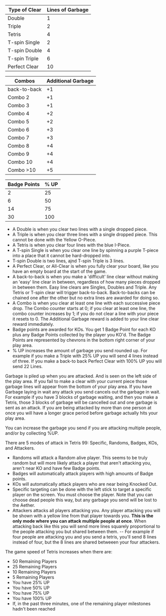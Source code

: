 
|Type of Clear|Lines of Garbage   |
|--|--|
|Double|1|
|Triple|2|
|Tetris|4|
|T-spin Single|2|
|T-spin Double|4|
|T-spin Triple|6|
|Perfect Clear|10|

|Combos|Additional Garbage|
|--|--|
|back-to-back|+1|
|Combo 2|+1|
|Combo 3|+1|
|Combo 4|+2|
|Combo 5|+2|
|Combo 6|+3|
|Combo 7|+3|
|Combo 8|+4|
|Combo 9|+4|
|Combo 10|+4|
|Combo >10|+5|

|Badge Points|% UP|
|--|--|
|2|25|
|6|50|
|14|75|
|30|100|

 - A Double is when you clear two lines with a single dropped piece.
 - A Triple is when you clear three lines with a single dropped piece. This cannot be done with the Yellow O-Piece.
 - A Tetris is when you clear four lines with the blue I-Piece.
 - A T-spin Single is when you clear one line by spinning a purple T-piece into a place that it cannot be hard-dropped into.
 - T-spin Double is two lines, ajnd T-spin Triple is 3 lines.
 - A Perfect Clear, or All-Clear is when you fully clear your board, like you have an empty board at the start of the game.
 - A back-to-back is when you make a 'difficult' line clear without making an 'easy' line clear in between, regardless of how many pieces dropped in between them. Easy line clears are Singles, Doubles and Triple. Any Tetris or T-spin clear will trigger back-to-back. Back-to-backs can be chained one after the other but no extra lines are awarded for doing so.
 - A Combo is when you clear at least one line with each successive piece drop. The Combo counter starts at 0; if you clear at least one line, the combo counter increases by 1; if you do not clear a line with your piece it resets to 0. The Additional Garbage reward is added to your line clear reward immediately.
 - Badge points are awarded for KOs. You get 1 Badge Point for each KO plus any Badge Points collected by the player you KO'd. The Badge Points are represented by chevrons in the bottom right corner of your play area.
 - % UP increases the amount of garbage you send rounded up. For example if you make a Triple with 25% UP you will send 4 lines instead of three. If you make a back-to back Perfect Clear with 100% UP you will send 22 Lines.

Garbage is piled up when you are attacked. And is seen on the left side of the play area. If you fail to make a clear with your current piece those garbage lines will appear from the bottom of your play area. If you have Garbage laying in wait any attack you send cancels out the garbage in wait. For example if you have 3 blocks of garbage waiting, and then you make a Tetris, those 3 blocks of garbage will be cancelled out and one garbage is sent as an attack. If you are being attacked by more than one person at once you will have a longer grace period before garbage actually hits your play area.

You can increase the garbage you send if you are attacking multiple people, and/or by collecting %UP.

There are 5 modes of attack in Tetris 99: Specific, Randoms, Badges, KOs, and Attackers.

 - Randoms will attack a Random alive player. This seems to be truly random but will more likely attack a player that aren't attacking you, aren't near KO and have few Badge points.
 - Badges will automatically attack players with high amounts of Badge points.
 - KOs will automatically attack players who are near being Knocked Out.
 - Specific targeting can be done with the left stick to target a specific player on the screen. You must choose the player. Note that you can choose dead people this way, but any garbage you send will be lost to the Aether.
 - Attackers attacks all players attacking you. Any player attacking you will be shown with a yellow line from that player towards you. **This is the only mode where you can attack multiple people at once**. When attacking back like this you will send more lines squarely proportional to the people attacking you but shared between them.
-- For example if four people are attacking you and you send a tetris, you'll send 8 lines instead of four, but the 8 lines are shared betweeen your four attackers.

The game speed of Tetris increases when there are:
 - 50 Remaining Players
 - 25 Remaining Players
 - 10 Remaining Players
 - 5 Remaining Players
 - You have 25% UP
 - You have 50% UP
 - You have 75% UP
 - You have 100% UP
 - If, in the past three minutes, one of the remaining player milestones hadn't been reached

